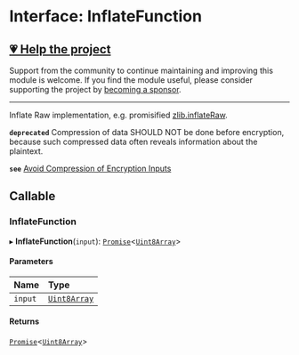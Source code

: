 # Interface: InflateFunction

## [💗 Help the project](https://github.com/sponsors/panva)

Support from the community to continue maintaining and improving this module is welcome. If you find the module useful, please consider supporting the project by [becoming a sponsor](https://github.com/sponsors/panva).

---

Inflate Raw implementation, e.g. promisified
[zlib.inflateRaw](https://nodejs.org/api/zlib.html#zlibinflaterawbuffer-options-callback).

**`deprecated`** Compression of data SHOULD NOT be done before encryption, because such compressed
  data often reveals information about the plaintext.

**`see`** [Avoid Compression of Encryption Inputs](https://www.rfc-editor.org/rfc/rfc8725#name-avoid-compression-of-encryp)

## Callable

### InflateFunction

▸ **InflateFunction**(`input`): [`Promise`]( https://developer.mozilla.org/en-US/docs/Web/JavaScript/Reference/Global_Objects/Promise )<[`Uint8Array`]( https://developer.mozilla.org/en-US/docs/Web/JavaScript/Reference/Global_Objects/Uint8Array )\>

#### Parameters

| Name | Type |
| :------ | :------ |
| `input` | [`Uint8Array`]( https://developer.mozilla.org/en-US/docs/Web/JavaScript/Reference/Global_Objects/Uint8Array ) |

#### Returns

[`Promise`]( https://developer.mozilla.org/en-US/docs/Web/JavaScript/Reference/Global_Objects/Promise )<[`Uint8Array`]( https://developer.mozilla.org/en-US/docs/Web/JavaScript/Reference/Global_Objects/Uint8Array )\>
